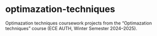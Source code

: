 # optimazation-techniques
Optimazation techniques coursework projects from the “Optimazation techniques” course (ECE AUTH, Winter Semester 2024–2025).
